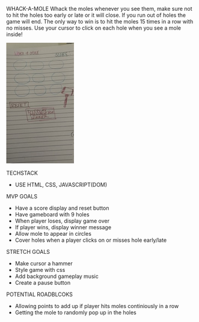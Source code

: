 WHACK-A-MOLE
Whack the moles whenever you see them, make sure not to hit the holes too early or late or it will close. If you run out of holes the game will end. The only way to win is to hit the moles 15 times in a row with no misses.
Use your cursor to click on each hole when you see a mole inside!

![Wireframe](wireframesketch.jpg)

TECHSTACK 
- USE HTML, CSS, JAVASCRIPT(DOM)


MVP GOALS
- Have a score display and reset button 
- Have gameboard with 9 holes
- When player loses, display game over
- If player wins, display winner message
- Allow mole to appear in circles 
- Cover holes when a player clicks on or misses hole early/late

STRETCH GOALS
- Make cursor a hammer
- Style game with css
- Add background gameplay music
- Create a pause button

POTENTIAL ROADBLCOKS
- Allowing points to add up if player hits moles continiously in a row
- Getting the mole to randomly pop up in the holes











